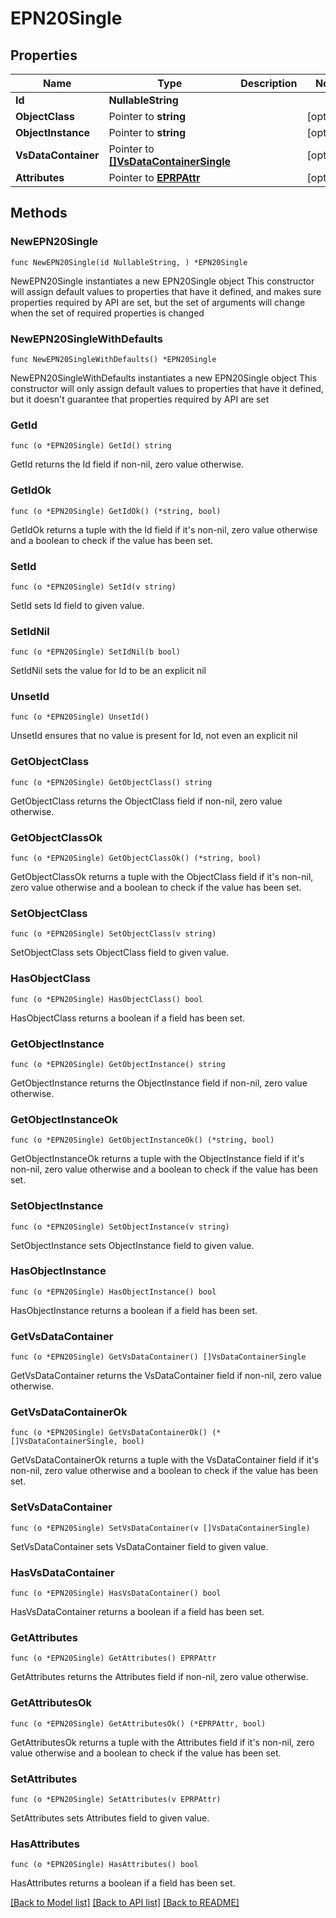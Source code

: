 # EPN20Single

## Properties

Name | Type | Description | Notes
------------ | ------------- | ------------- | -------------
**Id** | **NullableString** |  | 
**ObjectClass** | Pointer to **string** |  | [optional] 
**ObjectInstance** | Pointer to **string** |  | [optional] 
**VsDataContainer** | Pointer to [**[]VsDataContainerSingle**](VsDataContainerSingle.md) |  | [optional] 
**Attributes** | Pointer to [**EPRPAttr**](EP_RP-Attr.md) |  | [optional] 

## Methods

### NewEPN20Single

`func NewEPN20Single(id NullableString, ) *EPN20Single`

NewEPN20Single instantiates a new EPN20Single object
This constructor will assign default values to properties that have it defined,
and makes sure properties required by API are set, but the set of arguments
will change when the set of required properties is changed

### NewEPN20SingleWithDefaults

`func NewEPN20SingleWithDefaults() *EPN20Single`

NewEPN20SingleWithDefaults instantiates a new EPN20Single object
This constructor will only assign default values to properties that have it defined,
but it doesn't guarantee that properties required by API are set

### GetId

`func (o *EPN20Single) GetId() string`

GetId returns the Id field if non-nil, zero value otherwise.

### GetIdOk

`func (o *EPN20Single) GetIdOk() (*string, bool)`

GetIdOk returns a tuple with the Id field if it's non-nil, zero value otherwise
and a boolean to check if the value has been set.

### SetId

`func (o *EPN20Single) SetId(v string)`

SetId sets Id field to given value.


### SetIdNil

`func (o *EPN20Single) SetIdNil(b bool)`

 SetIdNil sets the value for Id to be an explicit nil

### UnsetId
`func (o *EPN20Single) UnsetId()`

UnsetId ensures that no value is present for Id, not even an explicit nil
### GetObjectClass

`func (o *EPN20Single) GetObjectClass() string`

GetObjectClass returns the ObjectClass field if non-nil, zero value otherwise.

### GetObjectClassOk

`func (o *EPN20Single) GetObjectClassOk() (*string, bool)`

GetObjectClassOk returns a tuple with the ObjectClass field if it's non-nil, zero value otherwise
and a boolean to check if the value has been set.

### SetObjectClass

`func (o *EPN20Single) SetObjectClass(v string)`

SetObjectClass sets ObjectClass field to given value.

### HasObjectClass

`func (o *EPN20Single) HasObjectClass() bool`

HasObjectClass returns a boolean if a field has been set.

### GetObjectInstance

`func (o *EPN20Single) GetObjectInstance() string`

GetObjectInstance returns the ObjectInstance field if non-nil, zero value otherwise.

### GetObjectInstanceOk

`func (o *EPN20Single) GetObjectInstanceOk() (*string, bool)`

GetObjectInstanceOk returns a tuple with the ObjectInstance field if it's non-nil, zero value otherwise
and a boolean to check if the value has been set.

### SetObjectInstance

`func (o *EPN20Single) SetObjectInstance(v string)`

SetObjectInstance sets ObjectInstance field to given value.

### HasObjectInstance

`func (o *EPN20Single) HasObjectInstance() bool`

HasObjectInstance returns a boolean if a field has been set.

### GetVsDataContainer

`func (o *EPN20Single) GetVsDataContainer() []VsDataContainerSingle`

GetVsDataContainer returns the VsDataContainer field if non-nil, zero value otherwise.

### GetVsDataContainerOk

`func (o *EPN20Single) GetVsDataContainerOk() (*[]VsDataContainerSingle, bool)`

GetVsDataContainerOk returns a tuple with the VsDataContainer field if it's non-nil, zero value otherwise
and a boolean to check if the value has been set.

### SetVsDataContainer

`func (o *EPN20Single) SetVsDataContainer(v []VsDataContainerSingle)`

SetVsDataContainer sets VsDataContainer field to given value.

### HasVsDataContainer

`func (o *EPN20Single) HasVsDataContainer() bool`

HasVsDataContainer returns a boolean if a field has been set.

### GetAttributes

`func (o *EPN20Single) GetAttributes() EPRPAttr`

GetAttributes returns the Attributes field if non-nil, zero value otherwise.

### GetAttributesOk

`func (o *EPN20Single) GetAttributesOk() (*EPRPAttr, bool)`

GetAttributesOk returns a tuple with the Attributes field if it's non-nil, zero value otherwise
and a boolean to check if the value has been set.

### SetAttributes

`func (o *EPN20Single) SetAttributes(v EPRPAttr)`

SetAttributes sets Attributes field to given value.

### HasAttributes

`func (o *EPN20Single) HasAttributes() bool`

HasAttributes returns a boolean if a field has been set.


[[Back to Model list]](../README.md#documentation-for-models) [[Back to API list]](../README.md#documentation-for-api-endpoints) [[Back to README]](../README.md)


